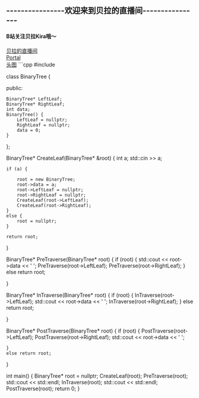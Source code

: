 <h2>----------------欢迎来到贝拉的直播间----------------</h2>
<h4>B站关注贝拉Kira哦～</h4>
<a href="https://live.bilibili.com/22632424?broadcast_type=0&is_room_feed=1&spm_id_from=333.999.0.0">贝拉的直播间</a>
<br>
<a href="AnotherMarkdown.md">Portal</a>
<br>
<a href="https://i2.hdslb.com/bfs/face/668af440f8a8065743d3fa79cfa8f017905d0065.jpg@240w_240h_1c_1s.webp">头图</a>
```cpp
#include<iostream>

class BinaryTree {

public:

	BinaryTree* LeftLeaf;
	BinaryTree* RightLeaf;
	int data;
	BinaryTree() {
		LeftLeaf = nullptr;
		RightLeaf = nullptr;
		data = 0;
	}
};

BinaryTree* CreateLeaf(BinaryTree* &root) {
	int a;
	std::cin >> a;

	if (a) {
	
		root = new BinaryTree;
		root->data = a;
		root->LeftLeaf = nullptr;
		root->RightLeaf = nullptr;
		CreateLeaf(root->LeftLeaf);
		CreateLeaf(root->RightLeaf);
	}
	else {
		root = nullptr;
	}

	return root;
}

BinaryTree* PreTraverse(BinaryTree* root) {
	if (root) {
		std::cout << root->data << ' ';
		PreTraverse(root->LeftLeaf);
		PreTraverse(root->RightLeaf);
	}
	else return root;


}

BinaryTree* InTraverse(BinaryTree* root) {
	if (root) {
		InTraverse(root->LeftLeaf);
		std::cout << root->data << ' ';
		InTraverse(root->RightLeaf);
	}
	else return root;

}

BinaryTree* PostTraverse(BinaryTree* root) {
	if (root) {
		PostTraverse(root->LeftLeaf);
		PostTraverse(root->RightLeaf);
		std::cout << root->data << ' ';

	}
	else return root;
}


int main() {
	BinaryTree* root = nullptr;
	CreateLeaf(root);
	PreTraverse(root);
	std::cout << std::endl;
	InTraverse(root);
	std::cout << std::endl;
	PostTraverse(root);
	return 0;
}
```
